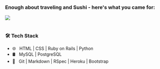 ### Enough about traveling and Sushi - here's what you came for:

<a href="https://github.com/anuraghazra/github-readme-stats">
  <img align="center" src="https://github-readme-stats.vercel.app/api?username=marcode95&show_icons=true&theme=tokyonight" />
</a>
<br>
<br>
<h3>🛠 Tech Stack</h3>

- 🌐 &nbsp; HTML | CSS | Ruby on Rails | Python
- 🛢 &nbsp; MySQL | PostgreSQL
- 🔧 &nbsp; Git | Markdown | RSpec | Heroku | Bootstrap